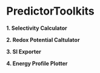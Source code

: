 # PredictorToolkits

**1. Selectivity Calculator**

**2. Redox Potential Caltulator**

**3. SI Exporter**

**4. Energy Profile Plotter**
